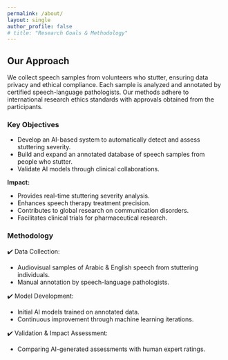 ```yaml
---
permalink: /about/
layout: single
author_profile: false
# title: "Research Goals & Methodology"
---
```


<h2> Our Approach </h2>

We collect speech samples from volunteers who stutter, ensuring data privacy and ethical compliance. Each sample is analyzed and annotated by certified speech-language pathologists. Our methods adhere to international research ethics standards with approvals obtained from the participants.

### Key Objectives
- Develop an AI-based system to automatically detect and assess stuttering severity.
- ​Build and expand an annotated database of speech samples from people who stutter.
- Validate AI models through clinical collaborations.

**Impact:** 

- Provides real-time stuttering severity analysis.
- Enhances speech therapy treatment precision.
- Contributes to global research on communication disorders.
- Facilitates clinical trials for pharmaceutical research.

### Methodology
✔️ Data Collection:
- Audiovisual samples of Arabic & English speech from stuttering individuals.
- Manual annotation by speech-language pathologists.

✔️ Model Development:
- Initial AI models trained on annotated data.
- Continuous improvement through machine learning iterations.

✔️ Validation & Impact Assessment:
- Comparing AI-generated assessments with human expert ratings.


